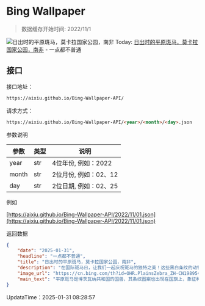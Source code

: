 # Bing Wallpaper

> 数据缓存开始时间: 2022/11/1

![日出时的平原斑马，莫卡拉国家公园，南非](https://cn.bing.com/th?id=OHR.PlainsZebra_ZH-CN1989542307_1920x1080.webp)
Today: [日出时的平原斑马，莫卡拉国家公园，南非](https://cn.bing.com/th?id=OHR.PlainsZebra_ZH-CN1989542307_1920x1080.webp) - 一点都不普通

## 接口

接口地址：

```html
https://aixiu.github.io/Bing-Wallpaper-API/
```

请求方式：

```html
https://aixiu.github.io/Bing-Wallpaper-API/<year>/<month>/<day>.json
```

参数说明

| 参数 | 类型 | 说明 |
| - | - | - |
| year | str | 4位年份, 例如：2022 |
| month | str | 2位月份, 例如：02、12 |
| day | str | 2位日期, 例如：02、25 |

例如

[https://aixiu.github.io/Bing-Wallpaper-API/2022/11/01.json](https://aixiu.github.io/Bing-Wallpaper-API/2022/11/01.json)

返回数据

```json
{
    "date": "2025-01-31",
    "headline": "一点都不普通",
    "title": "日出时的平原斑马，莫卡拉国家公园，南非",
    "description": "在国际斑马日，让我们一起庆祝斑马的独特之美！这些黑白条纹的动物主要生活在非洲草原上，从肯尼亚延伸至南非。斑马分为细纹斑马、平原斑马和山斑马三种，其中细纹斑马最为濒危，其数量在三十年内减少了一半以上。尽管平原斑马种群繁盛，山斑马仍面临偷猎和栖息地侵占等威胁。斑马在生态系统中发挥着重要作用，它们与狮子和鬣狗等捕食者共存，并影响草原生态的平衡。",
    "image_url": "https://cn.bing.com/th?id=OHR.PlainsZebra_ZH-CN1989542307_1920x1080.webp",
    "main_text": "平原斑马是博茨瓦纳共和国的国兽，其条纹图案也出现在国旗上，象征种族和谐。"
}
```

UpdataTime：2025-01-31 08:28:57
